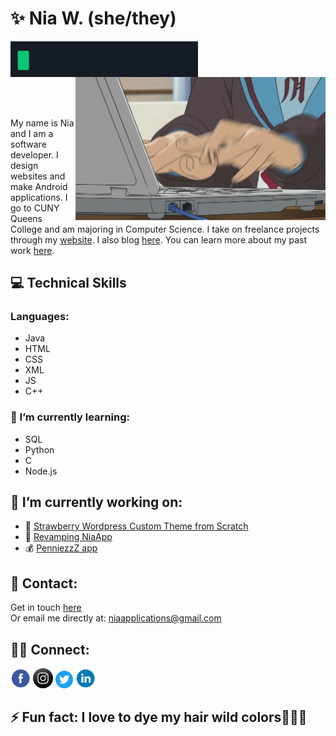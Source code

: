 # ✨ Nia W. (she/they)

<img src="/images/hw.gif" alt="Hello World! being typed." align="left" width="300px"/> 
<br></br>
<img src="/images/nagato.gif" width="400px" align="right" title="Yuki Nagato a robot, hacking and typing very quickly."alt="Yuki Nagato a robot, hacking and typing very quickly." />    

 <br></br>
 &nbsp;&nbsp;&nbsp;
<p align="left">
My name is Nia and I am a software developer. I design websites and make Android applications. I go to CUNY Queens College and am majoring in Computer Science. I take on freelance projects through my <a href="https://niaapps.github.io/" target="_blank" title="Nia Applications Website">website</a>. I also blog <a href="https://niaapps.github.io/niaapps-blog" target="_blank" title="Nia's Blog">here</a>. You can learn more about my past work <a  href="https://niaapps.github.io/portfolio.html" target="_blank" title="Nia's Portfolio">here</a>.
</p> 

## 💻 Technical Skills
### Languages: 
* Java 
* HTML 
* CSS 
* XML 
* JS
* C++

### 🌱 I’m currently learning:
* SQL
* Python
* C
* Node.js


## 🧰 I’m currently working on:
* 🍓 [Strawberry Wordpress Custom Theme from Scratch](https://niaapps.github.io/strawberry-wp-theme.html)
* 📱 [Revamping NiaApp](https://github.com/niaapps/NiaApp)
* 💰 [PenniezzZ app](https://github.com/niaapps/penniezzz)



## 📧 Contact:
Get in touch [here](https://niaapps.github.io/contact.html)     
Or email me directly at: niaapplications@gmail.com

## 🤝🏼 Connect:
<a href="https://www.facebook.com/niaapplications/" target="_blank"> <img src="/images/fb.png" alt="fb-link" width="32px" height="32px"></a>
<a href="https://www.instagram.com/niaapplications/" target="_blank"> <img src="/images/ig.png" alt="instagram-link" style="width: 32px; height:32px "></a>
<a href="https://twitter.com/niawillie" target="_blank"> <img src="/images/twitter.png" alt="twi-link" width="28px" height="28px"></a>
<a href="https://www.linkedin.com/in/niaapps" target="_blank"> <img src="/images/li.png" alt="li-link" width="32px" height="32px"></a>


## ⚡ Fun fact: I love to dye my hair wild colors💜💙💚
